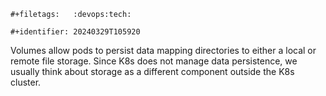 ```{=org}
#+filetags:   :devops:tech:
```
```{=org}
#+identifier: 20240329T105920
```
Volumes allow pods to persist data mapping directories to either a local or remote file storage. Since K8s does not manage data persistence, we usually think about storage as a different component outside the K8s cluster.
